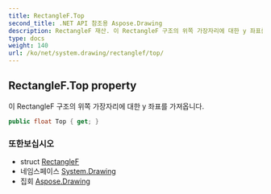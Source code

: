 ```yaml
---
title: RectangleF.Top
second_title: .NET API 참조용 Aspose.Drawing
description: RectangleF 재산. 이 RectangleF 구조의 위쪽 가장자리에 대한 y 좌표를 가져옵니다.
type: docs
weight: 140
url: /ko/net/system.drawing/rectanglef/top/
---
```

## RectangleF.Top property

이 RectangleF 구조의 위쪽 가장자리에 대한 y 좌표를 가져옵니다.

```csharp
public float Top { get; }
```

### 또한보십시오

* struct [RectangleF](../)
* 네임스페이스 [System.Drawing](../../rectanglef/)
* 집회 [Aspose.Drawing](../../../)



